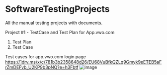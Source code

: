 # SoftwareTestingProjects
All the manual testing projects with documents.


Project #1 - TestCase and Test Plan for App.vwo.com
1. Test Plan 
2. Test Case

Test cases for app.vwo.com login page
https://1drv.ms/x/c/781b3b2358648d26/EU68VuBfkQZLq9Gmyk9eETEB5aFrZmDEFvb_U2KP9b3pNQ?e=h3Fbtf
![image](https://github.com/user-attachments/assets/9a9d06b8-ef04-4aea-936d-9526d2ac43f1)

